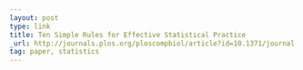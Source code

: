 ```yaml
---
layout: post
type: link
title: Ten Simple Rules for Effective Statistical Practice
_url: http://journals.plos.org/ploscompbiol/article?id=10.1371/journal.pcbi.1004961
tag: paper, statistics
---
```

